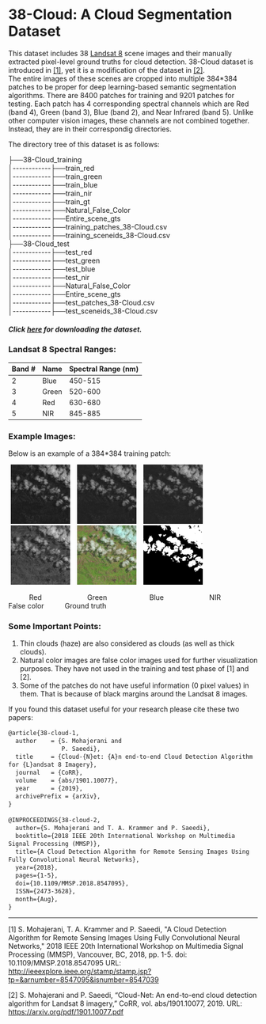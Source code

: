 # 38-Cloud: A Cloud Segmentation Dataset
This dataset includes 38 [Landsat 8](https://www.usgs.gov/land-resources/nli/landsat/landsat-8?qt-science_support_page_related_con=0#qt-science_support_page_related_con) scene images and their manually extracted pixel-level ground truths for cloud detection. 38-Cloud dataset is introduced in [[1]](https://arxiv.org/pdf/1901.10077.pdf), yet it is a modification of the dataset in [[2]](https://ieeexplore.ieee.org/document/8547095).  
The entire images of these scenes are cropped into multiple 384*384 patches to be proper for deep learning-based semantic segmentation algorithms. There are 8400 patches for training and 9201 patches for testing.
Each patch has 4 corresponding spectral channels which are Red (band 4), Green (band 3), Blue (band 2), and Near Infrared (band 5). Unlike other computer vision images, these channels are not combined together. Instead, they are in their correspondig directories. 

The directory tree of this dataset is as follows:
  
├──38-Cloud_training  
│------------├──train_red  
│------------├──train_green  
│------------├──train_blue  
│------------├──train_nir  
│------------├──train_gt  
│------------├──Natural_False_Color  
│------------├──Entire_scene_gts  
│------------├──training_patches_38-Cloud.csv  
│------------├──training_sceneids_38-Cloud.csv  
├──38-Cloud_test     
│------------├──test_red  
│------------├──test_green  
│------------├──test_blue  
│------------├──test_nir  
│------------├──Natural_False_Color  
│------------├──Entire_scene_gts  
│------------├──test_patches_38-Cloud.csv  
│------------├──test_sceneids_38-Cloud.csv    
  
    
#### *Click [here](https://goo.gl/683SHf) for downloading the dataset.*

### Landsat 8 Spectral Ranges:<br>  

| Band #  | Name | Spectral Range (nm) |
| ------------- | ------------- |------|
| 2  | Blue  | 450-515|
| 3  | Green  | 520-600|
| 4  | Red  | 630-680|
| 5  | NIR  |845-885|

### Example Images:
Below is an example of a 384*384 training patch:  

<div>
  <img src="./sample/red_patch_192_10_by_12_LC08_L1TP_002053_20160520_20170324_01_T1.jpg" width="120" height="120" hspace=5 > 
  <img src="./sample/green_patch_192_10_by_12_LC08_L1TP_002053_20160520_20170324_01_T1.jpg" width="120" height="120"hspace=5 > 
  <img src="./sample/blue_patch_192_10_by_12_LC08_L1TP_002053_20160520_20170324_01_T1.jpg" width="120" height="120" hspace=5 > 
  <img src="./sample/nir_patch_192_10_by_12_LC08_L1TP_002053_20160520_20170324_01_T1.jpg" width="120" height="120" hspace=5 > 
  <img src="./sample/truecolor_patch_192_10_by_12_LC08_L1TP_002053_20160520_20170324_01_T1.jpg" width="120" height="120" hspace=5 > 
  <img src="./sample/gt_patch_192_10_by_12_LC08_L1TP_002053_20160520_20170324_01_T1.jpg" width="120" height="120" hspace=5 > 
</div>

&emsp;&emsp;&emsp;Red &emsp;&emsp;&emsp;&emsp;&emsp;&emsp; Green &emsp;&emsp;&emsp;&emsp;&emsp;&nbsp;&nbsp; Blue &emsp;&emsp;&emsp;&emsp;&emsp;&emsp; NIR &emsp;&emsp;&emsp;&emsp;&emsp; False color&emsp;&emsp;&emsp;Ground truth
  
### Some Important Points:
1. Thin clouds (haze) are also considered as clouds (as well as thick clouds).
2. Natural color images are false color images used for further visualization purposes. They have not used in the training and test phase of \[1] and \[2]\.  
3. Some of the patches do not have useful information (0 pixel values) in them. That is because of black margins around the Landsat 8 images.

If you found this dataset useful for your research please cite these two papers:    

```
@article{38-cloud-1,  
  author    = {S. Mohajerani and  
               P. Saeedi},  
  title     = {Cloud-{N}et: {A}n end-to-end Cloud Detection Algorithm for {L}andsat 8 Imagery},  
  journal   = {CoRR},  
  volume    = {abs/1901.10077},  
  year      = {2019},  
  archivePrefix = {arXiv},  
}

@INPROCEEDINGS{38-cloud-2,   
  author={S. Mohajerani and T. A. Krammer and P. Saeedi},   
  booktitle={2018 IEEE 20th International Workshop on Multimedia Signal Processing (MMSP)},   
  title={A Cloud Detection Algorithm for Remote Sensing Images Using Fully Convolutional Neural Networks},   
  year={2018},    
  pages={1-5},   
  doi={10.1109/MMSP.2018.8547095},   
  ISSN={2473-3628},   
  month={Aug},  
}
```
---- 
[1] S. Mohajerani, T. A. Krammer and P. Saeedi, "A Cloud Detection Algorithm for Remote Sensing Images Using Fully Convolutional Neural Networks," 2018 IEEE 20th International Workshop on Multimedia Signal Processing (MMSP), Vancouver, BC, 2018, pp. 1-5.
doi: 10.1109/MMSP.2018.8547095
URL: http://ieeexplore.ieee.org/stamp/stamp.jsp?tp=&arnumber=8547095&isnumber=8547039  

[2] S. Mohajerani and P. Saeedi, “Cloud-Net: An end-to-end
cloud detection algorithm for Landsat 8 imagery,”
CoRR, vol. abs/1901.10077, 2019.
URL: https://arxiv.org/pdf/1901.10077.pdf
